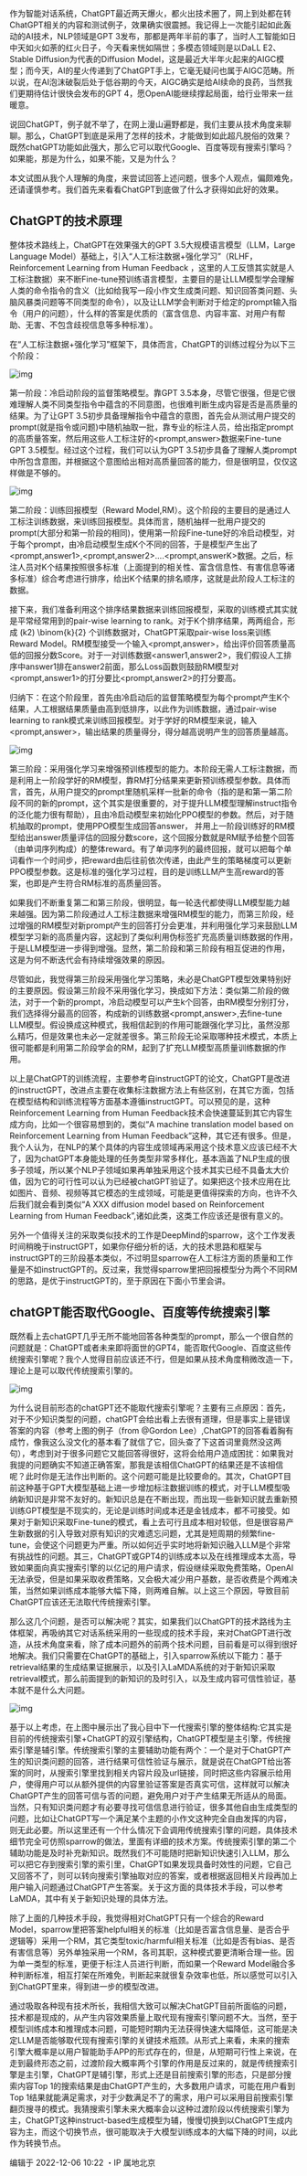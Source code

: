 

作为智能对话系统，ChatGPT最近两天爆火，都火出技术圈了，网上到处都在转ChatGPT相关的内容和测试例子，效果确实很震撼。我记得上一次能引起如此轰动的AI技术，NLP领域是GPT 3发布，那都是两年半前的事了，当时人工智能如日中天如火如荼的红火日子，今天看来恍如隔世；多模态领域则是以DaLL E2、Stable Diffusion为代表的Diffusion Model，这是最近大半年火起来的AIGC模型；而今天，AI的星火传递到了ChatGPT手上，它毫无疑问也属于AIGC范畴。所以说，在AI泡沫破裂后处于低谷期的今天，AIGC确实是给AI续命的良药，当然我们更期待估计很快会发布的GPT 4，愿OpenAI能继续撑起局面，给行业带来一丝暖意。

说回ChatGPT，例子就不举了，在网上漫山遍野都是，我们主要从技术角度来聊聊。那么，ChatGPT到底是采用了怎样的技术，才能做到如此超凡脱俗的效果？既然chatGPT功能如此强大，那么它可以取代Google、百度等现有搜索引擎吗？如果能，那是为什么，如果不能，又是为什么？

本文试图从我个人理解的角度，来尝试回答上述问题，很多个人观点，偏颇难免，还请谨慎参考。我们首先来看看ChatGPT到底做了什么才获得如此好的效果。

## ChatGPT的技术原理

整体技术路线上，ChatGPT在效果强大的GPT 3.5大规模语言模型（LLM，Large Language Model）基础上，引入“人工标注数据+强化学习”（RLHF，Reinforcement Learning from Human Feedback ，这里的人工反馈其实就是人工标注数据）来不断Fine-tune预训练语言模型，主要目的是让LLM模型学会理解人类的命令指令的含义（比如给我写一段小作文生成类问题、知识回答类问题、头脑风暴类问题等不同类型的命令），以及让LLM学会判断对于给定的prompt输入指令（用户的问题），什么样的答案是优质的（富含信息、内容丰富、对用户有帮助、无害、不包含歧视信息等多种标准）。

在“人工标注数据+强化学习”框架下，具体而言，ChatGPT的训练过程分为以下三个阶段：

![img](./assets/(null))

第一阶段：冷启动阶段的监督策略模型。靠GPT 3.5本身，尽管它很强，但是它很难理解人类不同类型指令中蕴含的不同意图，也很难判断生成内容是否是高质量的结果。为了让GPT 3.5初步具备理解指令中蕴含的意图，首先会从测试用户提交的prompt(就是指令或问题)中随机抽取一批，靠专业的标注人员，给出指定prompt的高质量答案，然后用这些人工标注好的<prompt,answer>数据来Fine-tune GPT 3.5模型。经过这个过程，我们可以认为GPT 3.5初步具备了理解人类prompt中所包含意图，并根据这个意图给出相对高质量回答的能力，但是很明显，仅仅这样做是不够的。

![img](./assets/(null)-20230310110452414.(null))

第二阶段：训练回报模型（Reward Model,RM）。这个阶段的主要目的是通过人工标注训练数据，来训练回报模型。具体而言，随机抽样一批用户提交的prompt(大部分和第一阶段的相同)，使用第一阶段Fine-tune好的冷启动模型，对于每个prompt，由冷启动模型生成K个不同的回答，于是模型产生出了<prompt,answer1>,<prompt,answer2>….<prompt,answerK>数据。之后，标注人员对K个结果按照很多标准（上面提到的相关性、富含信息性、有害信息等诸多标准）综合考虑进行排序，给出K个结果的排名顺序，这就是此阶段人工标注的数据。

接下来，我们准备利用这个排序结果数据来训练回报模型，采取的训练模式其实就是平常经常用到的pair-wise learning to rank。对于K个排序结果，两两组合，形成   (k2) \binom{k}{2} 个训练数据对，ChatGPT采取pair-wise loss来训练Reward Model。RM模型接受一个输入<prompt,answer>，给出评价回答质量高低的回报分数Score。对于一对训练数据<answer1,answer2>，我们假设人工排序中answer1排在answer2前面，那么Loss函数则鼓励RM模型对<prompt,answer1>的打分要比<prompt,answer2>的打分要高。

归纳下：在这个阶段里，首先由冷启动后的监督策略模型为每个prompt产生K个结果，人工根据结果质量由高到低排序，以此作为训练数据，通过pair-wise learning to rank模式来训练回报模型。对于学好的RM模型来说，输入<prompt,answer>，输出结果的质量得分，得分越高说明产生的回答质量越高。

![img](./assets/(null)-20230310110452411.(null))

第三阶段：采用强化学习来增强预训练模型的能力。本阶段无需人工标注数据，而是利用上一阶段学好的RM模型，靠RM打分结果来更新预训练模型参数。具体而言，首先，从用户提交的prompt里随机采样一批新的命令（指的是和第一第二阶段不同的新的prompt，这个其实是很重要的，对于提升LLM模型理解instruct指令的泛化能力很有帮助），且由冷启动模型来初始化PPO模型的参数。然后，对于随机抽取的prompt，使用PPO模型生成回答answer， 并用上一阶段训练好的RM模型给出answer质量评估的回报分数score，这个回报分数就是RM赋予给整个回答（由单词序列构成）的整体reward。有了单词序列的最终回报，就可以把每个单词看作一个时间步，把reward由后往前依次传递，由此产生的策略梯度可以更新PPO模型参数。这是标准的强化学习过程，目的是训练LLM产生高reward的答案，也即是产生符合RM标准的高质量回答。

如果我们不断重复第二和第三阶段，很明显，每一轮迭代都使得LLM模型能力越来越强。因为第二阶段通过人工标注数据来增强RM模型的能力，而第三阶段，经过增强的RM模型对新prompt产生的回答打分会更准，并利用强化学习来鼓励LLM模型学习新的高质量内容，这起到了类似利用伪标签扩充高质量训练数据的作用，于是LLM模型进一步得到增强。显然，第二阶段和第三阶段有相互促进的作用，这是为何不断迭代会有持续增强效果的原因。

尽管如此，我觉得第三阶段采用强化学习策略，未必是ChatGPT模型效果特别好的主要原因。假设第三阶段不采用强化学习，换成如下方法：类似第二阶段的做法，对于一个新的prompt，冷启动模型可以产生k个回答，由RM模型分别打分，我们选择得分最高的回答，构成新的训练数据<prompt,answer>,去fine-tune LLM模型。假设换成这种模式，我相信起到的作用可能跟强化学习比，虽然没那么精巧，但是效果也未必一定就差很多。第三阶段无论采取哪种技术模式，本质上很可能都是利用第二阶段学会的RM，起到了扩充LLM模型高质量训练数据的作用。

以上是ChatGPT的训练流程，主要参考自instructGPT的论文，ChatGPT是改进的instructGPT，改进点主要在收集标注数据方法上有些区别，在其它方面，包括在模型结构和训练流程等方面基本遵循instructGPT。可以预见的是，这种Reinforcement Learning from Human Feedback技术会快速蔓延到其它内容生成方向，比如一个很容易想到的，类似“A machine translation model based on Reinforcement Learning from Human Feedback”这种，其它还有很多。但是，我个人认为，在NLP的某个具体的内容生成领域再采用这个技术意义应该已经不大了，因为chatGPT本身能处理的任务类型非常多样化，基本涵盖了NLP生成的很多子领域，所以某个NLP子领域如果再单独采用这个技术其实已经不具备太大价值，因为它的可行性可以认为已经被chatGPT验证了。如果把这个技术应用在比如图片、音频、视频等其它模态的生成领域，可能是更值得探索的方向，也许不久后我们就会看到类似“A XXX diffusion model based on Reinforcement Learning from Human Feedback”,诸如此类，这类工作应该还是很有意义的。

另外一个值得关注的采取类似技术的工作是DeepMind的sparrow，这个工作发表时间稍晚于instructGPT，如果你仔细分析的话，大的技术思路和框架与instructGPT的三阶段基本类似，不过明显sparrow在人工标注方面的质量和工作量是不如instructGPT的。反过来，我觉得sparrow里把回报模型分为两个不同RM的思路，是优于instructGPT的，至于原因在下面小节里会讲。

## chatGPT能否取代Google、百度等传统搜索引擎

既然看上去chatGPT几乎无所不能地回答各种类型的prompt，那么一个很自然的问题就是：ChatGPT或者未来即将面世的GPT4，能否取代Google、百度这些传统搜索引擎呢？我个人觉得目前应该还不行，但是如果从技术角度稍微改造一下，理论上是可以取代传统搜索引擎的。

![img](./assets/(null)-20230310110452355.(null))

为什么说目前形态的chatGPT还不能取代搜索引擎呢？主要有三点原因：首先，对于不少知识类型的问题，chatGPT会给出看上去很有道理，但是事实上是错误答案的内容（参考上图的例子（from @Gordon Lee）,ChatGPT的回答看着胸有成竹，像我这么没文化的基本看了就信了它，回头查了下这首词里竟然没这两句），考虑到对于很多问题它又能回答得很好，这将会给用户造成困扰：如果我对我提的问题确实不知道正确答案，那我是该相信ChatGPT的结果还是不该相信呢？此时你是无法作出判断的。这个问题可能是比较要命的。其次，ChatGPT目前这种基于GPT大模型基础上进一步增加标注数据训练的模式，对于LLM模型吸纳新知识是非常不友好的。新知识总是在不断出现，而出现一些新知识就去重新预训练GPT模型是不现实的，无论是训练时间成本还是金钱成本，都不可接受。如果对于新知识采取Fine-tune的模式，看上去可行且成本相对较低，但是很容易产生新数据的引入导致对原有知识的灾难遗忘问题，尤其是短周期的频繁fine-tune，会使这个问题更为严重。所以如何近乎实时地将新知识融入LLM是个非常有挑战性的问题。其三，ChatGPT或GPT4的训练成本以及在线推理成本太高，导致如果面向真实搜索引擎的以亿记的用户请求，假设继续采取免费策略，OpenAI无法承受，但是如果采取收费策略，又会极大减少用户基数，是否收费是个两难决策，当然如果训练成本能够大幅下降，则两难自解。以上这三个原因，导致目前ChatGPT应该还无法取代传统搜索引擎。

那么这几个问题，是否可以解决呢？其实，如果我们以ChatGPT的技术路线为主体框架，再吸纳其它对话系统采用的一些现成的技术手段，来对ChatGPT进行改造，从技术角度来看，除了成本问题外的前两个技术问题，目前看是可以得到很好地解决。我们只需要在ChatGPT的基础上，引入sparrow系统以下能力：基于retrieval结果的生成结果证据展示，以及引入LaMDA系统的对于新知识采取retrieval模式，那么前面提到的新知识的及时引入，以及生成内容可信性验证，基本就不是什么大问题。

![img](./assets/(null)-20230310110452376.(null))

基于以上考虑，在上图中展示出了我心目中下一代搜索引擎的整体结构:它其实是目前的传统搜索引擎+ChatGPT的双引擎结构，ChatGPT模型是主引擎，传统搜索引擎是辅引擎。传统搜索引擎的主要辅助功能有两个：一个是对于ChatGPT产生的知识类问题的回答，进行结果可信性验证与展示，就是说在ChatGPT给出答案的同时，从搜索引擎里找到相关内容片段及url链接，同时把这些内容展示给用户，使得用户可以从额外提供的内容里验证答案是否真实可信，这样就可以解决ChatGPT产生的回答可信与否的问题，避免用户对于产生结果无所适从的局面。当然，只有知识类问题才有必要寻找可信信息进行验证，很多其他自由生成类型的问题，比如让ChatGPT写一个满足某个主题的小作文这种完全自由发挥的内容，则无此必要。所以这里还有一个什么情况下会调用传统搜索引擎的问题，具体技术细节完全可仿照sparrow的做法，里面有详细的技术方案。传统搜索引擎的第二个辅助功能是及时补充新知识。既然我们不可能随时把新知识快速引入LLM，那么可以把它存到搜索引擎的索引里，ChatGPT如果发现具备时效性的问题，它自己又回答不了，则可以转向搜索引擎抽取对应的答案，或者根据返回相关片段再加上用户输入问题通过ChatGPT产生答案。关于这方面的具体技术手段，可以参考LaMDA，其中有关于新知识处理的具体方法。

除了上面的几种技术手段，我觉得相对ChatGPT只有一个综合的Reward Model，sparrow里把答案helpful相关的标准（比如是否富含信息量、是否合乎逻辑等）采用一个RM，其它类型toxic/harmful相关标准（比如是否有bias、是否有害信息等）另外单独采用一个RM，各司其职，这种模式要更清晰合理一些。因为单一类型的标准，更便于标注人员进行判断，而如果一个Reward Model融合多种判断标准，相互打架在所难免，判断起来就很复杂效率也低，所以感觉可以引入到ChatGPT里来，得到进一步的模型改进。

通过吸取各种现有技术所长，我相信大致可以解决ChatGPT目前所面临的问题，技术都是现成的，从产生内容效果质量上取代现有搜索引擎问题不大。当然，至于模型训练成本和推理成本问题，可能短时期内无法获得快速大幅降低，这可能是决定LLM是否能够取代现有搜索引擎的关键技术瓶颈。从形式上来看，未来的搜索引擎大概率是以用户智能助手APP的形式存在的，但是，从短期可行性上来说，在走到最终形态之前，过渡阶段大概率两个引擎的作用是反过来的，就是传统搜索引擎是主引擎，ChatGPT是辅引擎，形式上还是目前搜索引擎的形态，只是部分搜索内容Top 1的搜索结果是由ChatGPT产生的，大多数用户请求，可能在用户看到Top 1结果就能满足需求，对于少数满足不了的需求，用户可以采用目前搜索引擎翻页搜寻的模式。我猜搜索引擎未来大概率会以这种过渡阶段以传统搜索引擎为主，ChatGPT这种instruct-based生成模型为辅，慢慢切换到以ChatGPT生成内容为主，而这个切换节点，很可能取决于大模型训练成本的大幅下降的时间，以此作为转换节点。

编辑于 2022-12-06 10:22 ・IP 属地北京